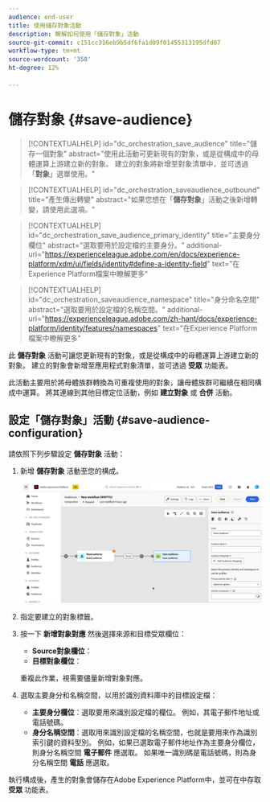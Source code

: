 ```yaml
---
audience: end-user
title: 使用儲存對象活動
description: 瞭解如何使用「儲存對象」活動
source-git-commit: c151cc316eb9b5df6fa1d09f01455313195dfd07
workflow-type: tm+mt
source-wordcount: '358'
ht-degree: 12%

---
```



# 儲存對象 {#save-audience}

>[!CONTEXTUALHELP]
>id="dc_orchestration_save_audience"
>title="儲存一個對象"
>abstract="使用此活動可更新現有的對象，或是從構成中的母體運算上游建立新的對象。 建立的對象將新增至對象清單中，並可透過「**對象**」選單使用。"

>[!CONTEXTUALHELP]
>id="dc_orchestration_saveaudience_outbound"
>title="產生傳出轉變"
>abstract="如果您想在「**儲存對象**」活動之後新增轉變，請使用此選項。"

>[!CONTEXTUALHELP]
>id="dc_orchestration_save_audience_primary_identity"
>title="主要身分欄位"
>abstract="選取要用於設定檔的主要身分。"
>additional-url="https://experienceleague.adobe.com/en/docs/experience-platform/xdm/ui/fields/identity#define-a-identity-field" text="在Experience Platform檔案中瞭解更多"

>[!CONTEXTUALHELP]
>id="dc_orchestration_saveaudience_namespace"
>title="身分命名空間"
>abstract="選取要用於設定檔的名稱空間。"
>additional-url="https://experienceleague.adobe.com/zh-hant/docs/experience-platform/identity/features/namespaces" text="在Experience Platform檔案中瞭解更多"

此 **儲存對象** 活動可讓您更新現有的對象，或是從構成中的母體運算上游建立新的對象。 建立的對象會新增至應用程式對象清單，並可透過 **受眾** 功能表。

此活動主要用於將母體族群轉換為可重複使用的對象，讓母體族群可繼續在相同構成中運算。 將其連線到其他目標定位活動，例如 **建立對象** 或 **合併** 活動。

## 設定「儲存對象」活動 {#save-audience-configuration}

請依照下列步驟設定 **儲存對象** 活動：

1. 新增 **儲存對象** 活動至您的構成。

   ![](../assets/save-audience.png)

1. 指定要建立的對象標籤。

1. 按一下 **新增對象對應** 然後選擇來源和目標受眾欄位：

   * **Source對象欄位**：
   * **目標對象欄位**：

   重複此作業，視需要儘量新增對象對應。

1. 選取主要身分和名稱空間，以用於識別資料庫中的目標設定檔：

   * **主要身分欄位**：選取要用來識別設定檔的欄位。 例如，其電子郵件地址或電話號碼。
   * **身分名稱空間**：選取用來識別設定檔的名稱空間，也就是要用來作為識別索引鍵的資料型別。 例如，如果已選取電子郵件地址作為主要身分欄位，則身分名稱空間 **電子郵件** 應選取。 如果唯一識別碼是電話號碼，則為身分名稱空間 **電話** 應選取。

執行構成後，產生的對象會儲存在Adobe Experience Platform中，並可在中存取 **受眾** 功能表。

<!--

## Example{#save-audience-example}

The following example illustrates a simple audience update from targeting. A scheduler is added to run the workflow once a month. A query recovers all the profiles subscribed to the different application services available. The **Save audience** activity updates the audience by deleting profiles that have unsubscribed from the service since the last workflow execution and by adding the newly subscribed profiles.
-->
